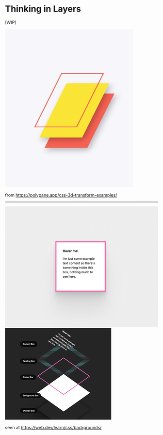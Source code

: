 # Thinking in Layers

[WIP]

<img src="assets/layers.png" width=""/>

from https://polypane.app/css-3d-transform-examples/

---

<img src="assets/2021-11-30-17-57-29.png" width=""/>

<img src="assets/2021-11-30-17-57-13.png" width=""/>

seen at https://web.dev/learn/css/backgrounds/
